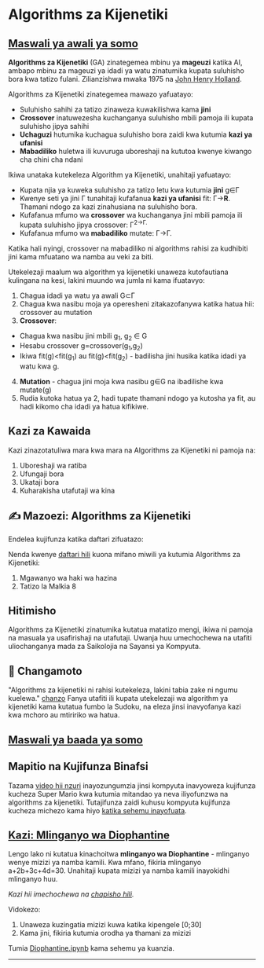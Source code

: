 <!--
CO_OP_TRANSLATOR_METADATA:
{
  "original_hash": "6bbd632dfe6c62e5f66bb51fd78c174a",
  "translation_date": "2025-09-23T10:57:11+00:00",
  "source_file": "lessons/6-Other/21-GeneticAlgorithms/README.md",
  "language_code": "sw"
}
-->
# Algorithms za Kijenetiki

## [Maswali ya awali ya somo](https://ff-quizzes.netlify.app/en/ai/quiz/41)

**Algorithms za Kijenetiki** (GA) zinategemea mbinu ya **mageuzi** katika AI, ambapo mbinu za mageuzi ya idadi ya watu zinatumika kupata suluhisho bora kwa tatizo fulani. Zilianzishwa mwaka 1975 na [John Henry Holland](https://wikipedia.org/wiki/John_Henry_Holland).

Algorithms za Kijenetiki zinategemea mawazo yafuatayo:

* Suluhisho sahihi za tatizo zinaweza kuwakilishwa kama **jini**
* **Crossover** inatuwezesha kuchanganya suluhisho mbili pamoja ili kupata suluhisho jipya sahihi
* **Uchaguzi** hutumika kuchagua suluhisho bora zaidi kwa kutumia **kazi ya ufanisi**
* **Mabadiliko** huletwa ili kuvuruga uboreshaji na kututoa kwenye kiwango cha chini cha ndani

Ikiwa unataka kutekeleza Algorithm ya Kijenetiki, unahitaji yafuatayo:

 * Kupata njia ya kuweka suluhisho za tatizo letu kwa kutumia **jini** g&in;&Gamma;
 * Kwenye seti ya jini &Gamma; tunahitaji kufafanua **kazi ya ufanisi** fit: &Gamma;&rightarrow;**R**. Thamani ndogo za kazi zinahusiana na suluhisho bora.
 * Kufafanua mfumo wa **crossover** wa kuchanganya jini mbili pamoja ili kupata suluhisho jipya crossover: &Gamma;<sup>2</sub>&rightarrow;&Gamma;.
 * Kufafanua mfumo wa **mabadiliko** mutate: &Gamma;&rightarrow;&Gamma;.

Katika hali nyingi, crossover na mabadiliko ni algorithms rahisi za kudhibiti jini kama mfuatano wa namba au veki za biti.

Utekelezaji maalum wa algorithm ya kijenetiki unaweza kutofautiana kulingana na kesi, lakini muundo wa jumla ni kama ifuatavyo:

1. Chagua idadi ya watu ya awali G&subset;&Gamma;
2. Chagua kwa nasibu moja ya operesheni zitakazofanywa katika hatua hii: crossover au mutation
3. **Crossover**:
  * Chagua kwa nasibu jini mbili g<sub>1</sub>, g<sub>2</sub> &in; G
  * Hesabu crossover g=crossover(g<sub>1</sub>,g<sub>2</sub>)
  * Ikiwa fit(g)<fit(g<sub>1</sub>) au fit(g)<fit(g<sub>2</sub>) - badilisha jini husika katika idadi ya watu kwa g.
4. **Mutation** - chagua jini moja kwa nasibu g&in;G na ibadilishe kwa mutate(g)
5. Rudia kutoka hatua ya 2, hadi tupate thamani ndogo ya kutosha ya fit, au hadi kikomo cha idadi ya hatua kifikiwe.

## Kazi za Kawaida

Kazi zinazotatuliwa mara kwa mara na Algorithms za Kijenetiki ni pamoja na:

1. Uboreshaji wa ratiba
1. Ufungaji bora
1. Ukataji bora
1. Kuharakisha utafutaji wa kina

## ✍️ Mazoezi: Algorithms za Kijenetiki

Endelea kujifunza katika daftari zifuatazo:

Nenda kwenye [daftari hili](Genetic.ipynb) kuona mifano miwili ya kutumia Algorithms za Kijenetiki:

1. Mgawanyo wa haki wa hazina
1. Tatizo la Malkia 8

## Hitimisho

Algorithms za Kijenetiki zinatumika kutatua matatizo mengi, ikiwa ni pamoja na masuala ya usafirishaji na utafutaji. Uwanja huu umechochewa na utafiti uliochanganya mada za Saikolojia na Sayansi ya Kompyuta.

## 🚀 Changamoto

"Algorithms za kijenetiki ni rahisi kutekeleza, lakini tabia zake ni ngumu kuelewa." [chanzo](https://wikipedia.org/wiki/Genetic_algorithm) Fanya utafiti ili kupata utekelezaji wa algorithm ya kijenetiki kama kutatua fumbo la Sudoku, na eleza jinsi inavyofanya kazi kwa mchoro au mtiririko wa hatua.

## [Maswali ya baada ya somo](https://ff-quizzes.netlify.app/en/ai/quiz/42)

## Mapitio na Kujifunza Binafsi

Tazama [video hii nzuri](https://www.youtube.com/watch?v=qv6UVOQ0F44) inayozungumzia jinsi kompyuta inavyoweza kujifunza kucheza Super Mario kwa kutumia mitandao ya neva iliyofunzwa na algorithms za kijenetiki. Tutajifunza zaidi kuhusu kompyuta kujifunza kucheza michezo kama hiyo [katika sehemu inayofuata](../22-DeepRL/README.md).

## [Kazi: Mlinganyo wa Diophantine](Diophantine.ipynb)

Lengo lako ni kutatua kinachoitwa **mlinganyo wa Diophantine** - mlinganyo wenye mizizi ya namba kamili. Kwa mfano, fikiria mlinganyo a+2b+3c+4d=30. Unahitaji kupata mizizi ya namba kamili inayokidhi mlinganyo huu.

*Kazi hii imechochewa na [chapisho hili](https://habr.com/post/128704/).*

Vidokezo:

1. Unaweza kuzingatia mizizi kuwa katika kipengele [0;30]
1. Kama jini, fikiria kutumia orodha ya thamani za mizizi

Tumia [Diophantine.ipynb](Diophantine.ipynb) kama sehemu ya kuanzia.

---

